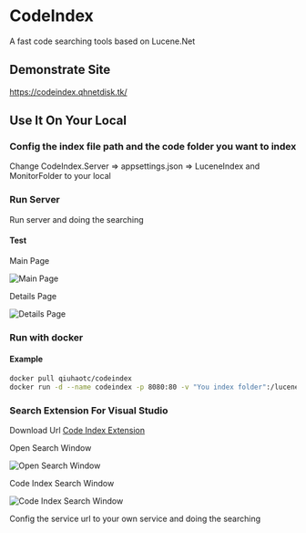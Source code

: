 # CodeIndex

A fast code searching tools based on Lucene.Net

## Demonstrate Site

https://codeindex.qhnetdisk.tk/

## Use It On Your Local

### Config the index file path and the code folder you want to index

Change CodeIndex.Server => appsettings.json => LuceneIndex and MonitorFolder to your local

### Run Server

Run server and doing the searching

#### Test

Main Page

![Main Page](https://raw.githubusercontent.com/qiuhaotc/CodeIndex/master/doc/WebServer.png)

Details Page

![Details Page](https://raw.githubusercontent.com/qiuhaotc/CodeIndex/master/doc/WebServer-Details.png)

### Run with docker

#### Example

```bash
docker pull qiuhaotc/codeindex
docker run -d --name codeindex -p 8080:80 -v "You index folder":/luceneindex -v "You code folder":/monitorfolder -v "your logs folder":/app/Logs -e CodeIndex__MonitorFolderRealPath="You real folder path" --restart=always qiuhaotc/codeindex
```

### Search Extension For Visual Studio

Download Url [Code Index Extension](https://marketplace.visualstudio.com/items?itemName=qiuhaotc.CodeIndexExtension)

Open Search Window

![Open Search Window](https://raw.githubusercontent.com/qiuhaotc/CodeIndex/master/doc/VSExtension-1.png)

Code Index Search Window

![Code Index Search Window](https://raw.githubusercontent.com/qiuhaotc/CodeIndex/master/doc/VSExtension-2.png)

Config the service url to your own service and doing the searching

